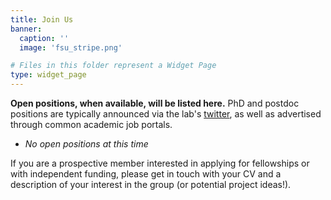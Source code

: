 ```yaml
---
title: Join Us
banner:
  caption: ''
  image: 'fsu_stripe.png'

# Files in this folder represent a Widget Page
type: widget_page
---
```


**Open positions, when available, will be listed here.** 
PhD and postdoc positions are typically announced via the lab's [twitter](https://twitter.com/ameliabarberphd), as well as advertised through common academic job portals. 

* *No open positions at this time*

If you are a prospective member interested in applying for fellowships or with independent funding, please get in touch with your CV and a description of your interest in the group (or potential project ideas!).

